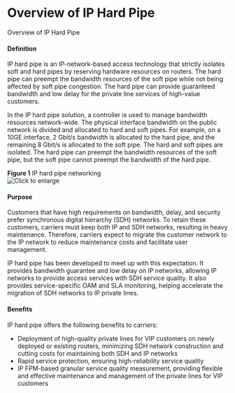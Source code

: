 Overview of IP Hard Pipe
========================

Overview of IP Hard Pipe

#### Definition

IP hard pipe is an IP-network-based access technology that strictly isolates soft and hard pipes by reserving hardware resources on routers. The hard pipe can preempt the bandwidth resources of the soft pipe while not being affected by soft pipe congestion. The hard pipe can provide guaranteed bandwidth and low delay for the private line services of high-value customers.

In the IP hard pipe solution, a controller is used to manage bandwidth resources network-wide. The physical interface bandwidth on the public network is divided and allocated to hard and soft pipes. For example, on a 10GE interface, 2 Gbit/s bandwidth is allocated to the hard pipe, and the remaining 8 Gbit/s is allocated to the soft pipe. The hard and soft pipes are isolated. The hard pipe can preempt the bandwidth resources of the soft pipe, but the soft pipe cannot preempt the bandwidth of the hard pipe.

**Figure 1** IP hard pipe networking  
![](images/fig_feature_image_0006367152.png "Click to enlarge")

#### Purpose

Customers that have high requirements on bandwidth, delay, and security prefer synchronous digital hierarchy (SDH) networks. To retain these customers, carriers must keep both IP and SDH networks, resulting in heavy maintenance. Therefore, carriers expect to migrate the customer network to the IP network to reduce maintenance costs and facilitate user management.

IP hard pipe has been developed to meet up with this expectation. It provides bandwidth guarantee and low delay on IP networks, allowing IP networks to provide access services with SDH service quality. It also provides service-specific OAM and SLA monitoring, helping accelerate the migration of SDH networks to IP private lines.


#### Benefits

IP hard pipe offers the following benefits to carriers:

* Deployment of high-quality private lines for VIP customers on newly deployed or existing routers, minimizing SDH network construction and cutting costs for maintaining both SDH and IP networks
* Rapid service protection, ensuring high-reliability service quality
* IP FPM-based granular service quality measurement, providing flexible and effective maintenance and management of the private lines for VIP customers